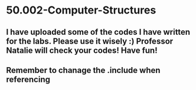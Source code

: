 # 50.002-Computer-Structures
## I have uploaded some of the codes I have written for the labs. Please use it wisely :) Professor Natalie will check your codes! Have fun! 
## Remember to chanage the **.include** when **referencing**
